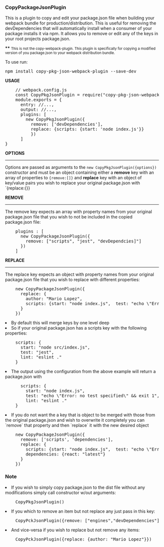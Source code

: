 <h3>CopyPackageJsonPlugin</h3>
This is a plugin to copy and edit your package.json file when building your webpack bundle for production/distribution. This is useful for removing the devDependencies that will automatically install when a consumer of your package installs it via npm. It allows you to remove or edit any of the keys in your root projects package.json.

<b>**</b>
<small>This is not the copy-webpack-plugin. This plugin is specifically for copying a modified version of you package.json to your webpack distribution bundle.</small>

To use run: <br/>

<pre>
npm install copy-pkg-json-webpack-plugin --save-dev
</pre>

<b>USAGE</b>
<pre>
    // webpack.config.js
    const CopyPkgJsonPlugin = require("copy-pkg-json-webpack-plugin");
    module.exports = {
      entry: //...,
      output: //...,
      plugins: [
        new CopyPkgJsonPlugin({
          remove: ['devDependencies'],
          replace: {scripts: {start: 'node index.js'}}
          })
      ]
}
</pre>

<b>OPTIONS</b>
___
 Options are passed as arguments to the `new CopyPkgJsonPlugin({options})` constructor and must be an object containing either a <b>remove</b> key with an array of properties to `{remove:[]}` and  <b>replace</b> key with an object of key/value pairs you wish to replace your original package.json with `{replace:{}}

<b>REMOVE</b>
___
The remove key expects an array with property names from your original package.json file that you wish to not be included in the copied package.json file:
<pre>
    plugins : [ 
      new CopyPackageJsonPlugin({
        remove: ["scripts", "jest", "devDependcies]"]
      })
    ]
</pre>
  
<b>REPLACE</b>
___
The replace key expects an object with property names from your original package.json file that you wish to replace with different properties: <br/>
<pre>
    new CopyPackageJsonPlugin({
      replace: { 
        author: "Mario Lopez", 
        scripts: {start: "node index.js",  test: "echo \"Error: no test specified\" && exit 1"}
      }
    })
</pre>

<li>By default this will merge keys by one level deep</li>
<li>So if your original package.json has a scripts key with the following properties:</li>
<pre>
    scripts: {
      start: "node src/index.js",  
      test: "jest", 
      lint: "eslint ."
    }
</pre>
<li>The output using the configuration from the above example will return a package.json with</li>
<pre>
      scripts: {
        start: "node index.js",  
        test: "echo \"Error: no test specified\" && exit 1",
        lint: "eslint ."
    }
</pre>
<li>If you do not want the a key that is object to be merged with those from the original package.json and wish to overwrite it completely you can `remove` that property and then `replace` it with the new desired object</li>
<pre>
    new CopyPackageJsonPlugin({
      remove: ['scripts', 'dependencies'],
      replace: { 
        scripts: {start: "node index.js",  test: "echo \"Error: no test specified\" && exit 1"},
        dependencies: {react: "latest"}
      }
    })
</pre>

<h3>Note</h3>

<li>If you wish to simply copy package.json to the dist file without any modifications simply call constructor w/out arguments:</li>
<pre>
    CopyPkgJsonPlugin()
</pre>
<li>If you which to remove an item but not replace any just pass in this key:</li>
<pre>
    CopyPckJsonPlugin({remove: ["engines","devDependencies"]})
</pre>
<li>And vice-versa if you wish to replace but not remove any items: </li>
<pre>
    CopyPckJsonPlugin({replace: {author: "Mario Lopez"}})
</pre>